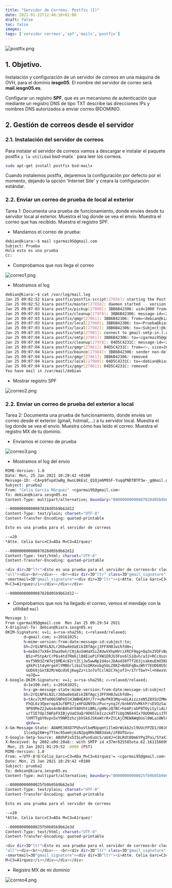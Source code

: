```yaml
---
title: "Servidor de Correos. Postfix (I)"
date: 2021-01-22T12:48:10+01:00
draft: false
toc: false
images:
tags: ['servidor correos','spf','mailx','postfix']
---
```


![postfix.png](/images/ovh_correo/postfix.png)

## 1. Objetivo. 

 Instalación y configuración de un servidor de correos en una máquina de OVH, para el dominio **iesgn05**. El nombre del servidor de correo será **mail.iesgn05.es**.

Configurar un registro **SPF**, que es un mecanismo de autenticación que mediante un registro DNS de tipo TXT describe las direcciones IPs y nombres DNS autorizados a enviar correo @DOMINIO. 

## 2. Gestión de correos desde el servidor

### 2.1. Instalación del servidor de correos

Para instalar el servidor de correos vamos a descargar e instalar el paquete `
` postfix ` y la utilidad ` bsd-mailx ` para leer los correos.

```sh
sudo apt-get install postfix bsd-mailx
```

Cuando instalemos postfix, dejaremos la configuración por defecto por el momento, dejando la opción 'Internet Site' y creara la configuración estándar.


### 2.2. Enviar un correo de prueba de local al exterior

Tarea 1: Documenta una prueba de funcionamiento, donde envíes desde tu servidor local al exterior. Muestra el log donde se vea el envío. Muestra el correo que has recibido. Muestra el registro SPF.

* Mandamos el correo de prueba:

```sh
debian@kiara:~$ mail cgarmai95@gmail.com
Subject: Prueba
Hola esto es una prueba
Cc: 

```
* Comprobamos que nos llega el correo

![correo1.png](/images/ovh_correo/correo1.png)

*  Mostramos el log

```sh
debian@kiara:~$ cat /var/log/mail.log 
Jan 25 09:02:52 kiara postfix/postfix-script[27856]: starting the Postfix mail system
Jan 25 09:02:52 kiara postfix/master[27858]: daemon started -- version 3.4.14, configuration /etc/postfix
Jan 25 09:07:03 kiara postfix/pickup[27860]: 3BB6B42306: uid=1000 from=<debian>
Jan 25 09:07:03 kiara postfix/cleanup[27978]: 3BB6B42306: message-id=<20210125090703.3BB6B42306@kiara.iesgn05.es>
Jan 25 09:07:03 kiara postfix/qmgr[27861]: 3BB6B42306: from=<debian@kiara.iesgn05.es>, size=477, nrcpt=3 (queue active)
Jan 25 09:07:03 kiara postfix/local[27980]: 3BB6B42306: to=<Prueba@kiara.iesgn05.es>, orig_to=<Prueba>, relay=local, delay=0.04, delays=0.02/0.01/0/0.01, dsn=5.1.1, status=bounced (unknown user: "prueba")
Jan 25 09:07:03 kiara postfix/local[27982]: 3BB6B42306: to=<Subject:@kiara.iesgn05.es>, orig_to=<Subject:>, relay=local, delay=0.04, delays=0.02/0.02/0/0.01, dsn=5.1.1, status=bounced (unknown user: "subject:")
Jan 25 09:07:03 kiara postfix/smtp[27981]: connect to gmail-smtp-in.l.google.com[2a00:1450:400c:c0a::1a]:25: Network is unreachable
Jan 25 09:07:04 kiara postfix/smtp[27981]: 3BB6B42306: to=<cgarmai95@gmail.com>, relay=gmail-smtp-in.l.google.com[64.233.184.27]:25, delay=0.78, delays=0.02/0.01/0.34/0.42, dsn=2.0.0, status=sent (250 2.0.0 OK  1611565624 i9si3008047wrw.2 - gsmtp)
Jan 25 09:07:04 kiara postfix/cleanup[27978]: 04D5C4231C: message-id=<20210125090704.04D5C4231C@kiara.iesgn05.es>
Jan 25 09:07:04 kiara postfix/qmgr[27861]: 04D5C4231C: from=<>, size=2682, nrcpt=1 (queue active)
Jan 25 09:07:04 kiara postfix/bounce[27984]: 3BB6B42306: sender non-delivery notification: 04D5C4231C
Jan 25 09:07:04 kiara postfix/qmgr[27861]: 3BB6B42306: removed
Jan 25 09:07:04 kiara postfix/local[27980]: 04D5C4231C: to=<debian@kiara.iesgn05.es>, relay=local, delay=0.01, delays=0/0/0/0, dsn=2.0.0, status=sent (delivered to mailbox)
Jan 25 09:07:04 kiara postfix/qmgr[27861]: 04D5C4231C: removed
You have mail in /var/mail/debian

```

* Mostrar registro SPF

![correo2.png](/images/ohv_correo/correo2.png)

### 2.2. Enviar un correo de prueba del exterior a local

Tarea 2: Documenta una prueba de funcionamiento, donde envíes un correo desde el exterior (gmail, hotmail,…) a tu servidor local. Muestra el log donde se vea el envío. Muestra cómo has leído el correo. Muestra el registro MX de tu dominio.


* Enviamos el correo de prueba

![correo3.png](/images/ohv_correo/correo3.png)

* Mostramos el log del envio

```sh
MIME-Version: 1.0
Date: Mon, 25 Jan 2021 10:29:42 +0100
Message-ID: <CA+p9fxpdJwBg_0wsL0kEsC_Q1Qjm6M9SF-YuqqPNDTBTP3w-_g@mail.gmail.com>
Subject: prueba2
From: "Celia García Márquez" <cgarmai95@gmail.com>
To: debian@kiara.iesgn05.es
Content-Type: multipart/alternative; boundary="00000000000087828d05b9b62d12"

--00000000000087828d05b9b62d12
Content-Type: text/plain; charset="UTF-8"
Content-Transfer-Encoding: quoted-printable

Esto es una prueba para el servidor de correos

--=20
*Atte. Celia Garc=C3=ADa M=C3=A1rquez*

--00000000000087828d05b9b62d12
Content-Type: text/html; charset="UTF-8"
Content-Transfer-Encoding: quoted-printable

<div dir=3D"ltr">Esto es una prueba para el servidor de correos<br clear=3D=
"all"><div><br></div>-- <br><div dir=3D"ltr" class=3D"gmail_signature" data=
-smartmail=3D"gmail_signature"><div dir=3D"ltr"><i>Atte. Celia Garc=C3=ADa =
M=C3=A1rquez</i></div></div></div>

--00000000000087828d05b9b62d12--
```

* Comprobamos que nos ha llegado el correo, vemos el mendaje con la utilidad `mail`

```sh
Message 1:
From cgarmai95@gmail.com  Mon Jan 25 09:29:54 2021
X-Original-To: debian@kiara.iesgn05.es
DKIM-Signature: v=1; a=rsa-sha256; c=relaxed/relaxed;
        d=gmail.com; s=20161025;
        h=mime-version:from:date:message-id:subject:to;
        bh=2rQiNF6LN2Lr26bwdeUaEikIBfAgcj3FFXH0Jwihfd0=;
        b=mxEmJ7xX6+3hwa9oh/C0jAuSmHaXSiZ4UwVXhpHVriXRCF9qg+Qq3x2VOFvBgy2Ooe
         BSz+PStpArCrP6s4td7Rm6jl88EiePiFXW1ERJU3Fos6lSiQvh/a3J+RCcXuznQtn/Pk
         mvf5N93ZrW7ejbME4c82rtZCjJw5wwNp1U4ocJbAod38fTf263jsakmuEmUIKBo+S19S
         qXkPc1t4yHrgeXlYMBGrlibiCSsQRXexbgSbLZ8KZ+BdGFqBxzWhY7EUD60USSJjw+j7
         GUDk9jGxtB2M/mQcdVEjKwgZz+11n7oTCclN2C7mjof3+/1TrTbwY+l+h0exVa+0EC8O
         +e7Q==
X-Google-DKIM-Signature: v=1; a=rsa-sha256; c=relaxed/relaxed;
        d=1e100.net; s=20161025;
        h=x-gm-message-state:mime-version:from:date:message-id:subject:to;
        bh=2rQiNF6LN2Lr26bwdeUaEikIBfAgcj3FFXH0Jwihfd0=;
        b=tAcv7LMfoO0GSNPm5lHJWBHEA9Y/Tr+uNvPKO3Mq+eGLAizzzeN5Z8XSUIMNcJQgIA
         FhQL6z3OperopA3ufBP5JjxHFGUNYOczPuc+ynqJY/6nkKVVvMktP/sEVOzSa3lTlu/A
         9P8XMeZ22wko4nNnB8h4YX80VhtiBRL/gHNczQ7BC+hbAP/abP8TOyiSyliALVhZHAmK
         urTIE7Opl5WFpFXIBjyUaO3aD/9D65lbIczckdT7iUg3NO44Ix7OUOH6vLs3TPuvVTk3
         lhMTTgbY0vpn5xY9NM3zhzjbhSk6JSKoWtrR+ZtLAjCMEWAWqbUsl0WLai0WlGOo2he0
         qkVw==
X-Gm-Message-State: AOAM530XD7PUhxVlbeMUpqmYiIlmOrWikb2sl9UUcFPZD1/O0JGQecc1
        1lceXgI6W+g7Ttmc95emhj6zN2pq0Mx9BB3dak/zFBUTGvs=
X-Google-Smtp-Source: ABdhPJx5I5LePunEuUcS/aU4J+C8LRdt80m6YPgIPai/SYaXIZaL3YrJTLk24gmMDM39Z5kaI6bYTp4clDMwry5+Clg=
X-Received: by 2002:a9d:20a8:: with SMTP id x37mr825585ota.62.1611566992979;
 Mon, 25 Jan 2021 01:29:52 -0800 (PST)
MIME-Version: 1.0
From: =?UTF-8?Q?Celia_Garc=C3=ADa_M=C3=A1rquez?= <cgarmai95@gmail.com>
Date: Mon, 25 Jan 2021 10:29:42 +0100
Subject: prueba2
To: debian@kiara.iesgn05.es
Content-Type: multipart/alternative; boundary="00000000000025fb9b05b9b62e3d"

--00000000000025fb9b05b9b62e3d
Content-Type: text/plain; charset="UTF-8"
Content-Transfer-Encoding: quoted-printable

Esto es una prueba para el servidor de correos

--=20
*Atte. Celia Garc=C3=ADa M=C3=A1rquez*

--00000000000025fb9b05b9b62e3d
Content-Type: text/html; charset="UTF-8"
Content-Transfer-Encoding: quoted-printable

<div dir=3D"ltr">Esto es una prueba para el servidor de correos<br clear=3D=
"all"><div><br></div>-- <br><div dir=3D"ltr" class=3D"gmail_signature" data=
-smartmail=3D"gmail_signature"><div dir=3D"ltr"><i>Atte. Celia Garc=C3=ADa =
M=C3=A1rquez</i></div></div></div>


```

* Registro MX de mi dominio

![correo4.png](/images/ovh_correo/correo4.png)